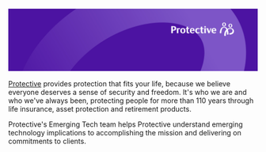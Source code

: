 ![We're all protectors](../images/logo.jpg)

[Protective](https://www.protective.com/) provides protection that fits your life, because we believe everyone deserves a sense of security and freedom. It's who we are and who we've always been, protecting people for more than 110 years through life insurance, asset protection and retirement products.

Protective's Emerging Tech team helps Protective understand emerging technology implications to accomplishing the mission and delivering on commitments to clients.
